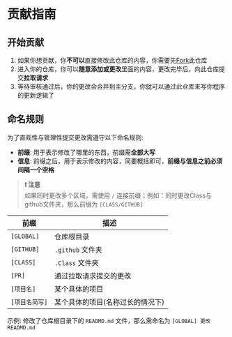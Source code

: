 # 贡献指南

## 开始贡献

1. 如果你想贡献，你**不可以**直接修改此仓库的内容，你需要先[Fork](https://github.com/isHuaMouRen/UpdateService/fork)此仓库
2. 进入你的仓库，你可以**随意添加或更改**里面的内容，更改完毕后，向此仓库提交**拉取请求**
3. 等待审核通过后，你的更改会合并到主分支，你就可以通过此仓库来写你程序的更新逻辑了

## 命名规则
为了直观性与管理性提交更改需遵守以下命名规则:

- **前缀**: 用于表示修改了哪里的东西，前缀需**全部大写**
- **信息**: 前缀之后，用于表示修改的内容，简要概括即可，**前缀与信息之前必须间隔一个空格**

> **❗ 注意**<br>
> 如果同时更改多个区域，需使用 `/` 连接前缀；例如：同时更改Class与github文件夹，那么前缀为 `[CLASS/GITHUB]`

|前缀|描述|
|-|-|
|`[GLOBAL]`|仓库根目录|
|`[GITHUB]`|`.github` 文件夹|
|`[CLASS]`|`.Class` 文件夹|
|`[PR]`|通过拉取请求提交的更改|
|`[项目名]`|某个具体的项目|
|`[项目名简写]`|某个具体的项目(名称过长的情况下)|

示例: 修改了仓库根目录下的 `READMD.md` 文件，那么需命名为 `[GLOBAL] 更改READMD.md`